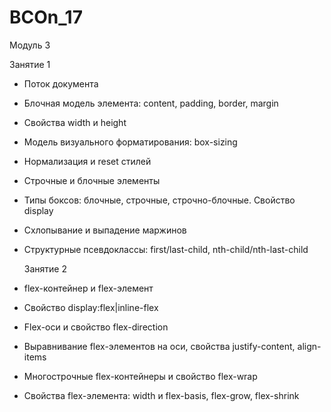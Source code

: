 # BCOn_17

Модуль 3

  Занятие 1
- Поток документа
- Блочная модель элемента: content, padding, border, margin
- Свойства width и height
- Модель визуального форматирования: box-sizing
- Нормализация и reset стилей
- Строчные и блочные элементы
- Типы боксов: блочные, строчные, строчно-блочные. Свойство display
- Схлопывание и выпадение маржинов
- Структурные псевдоклассы: first/last-сhild, nth-child/nth-last-child

  Занятие 2
- flex-контейнер и flex-элемент
- Свойство display:flex|inline-flex
- Flex-оси и свойство flex-direction
- Выравнивание flex-элементов на оси, свойства justify-content, align-items
- Многострочные flex-контейнеры и свойство flex-wrap
- Свойства flex-элемента: width и flex-basis, flex-grow, flex-shrink
